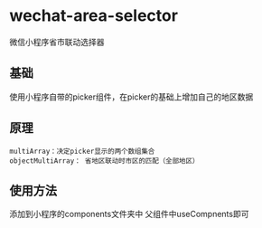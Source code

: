 # wechat-area-selector
微信小程序省市联动选择器

## 基础
使用小程序自带的picker组件，在picker的基础上增加自己的地区数据

## 原理
```
multiArray：决定picker显示的两个数组集合
objectMultiArray： 省地区联动时市区的匹配（全部地区）
```
## 使用方法
添加到小程序的components文件夹中
父组件中useCompnents即可

